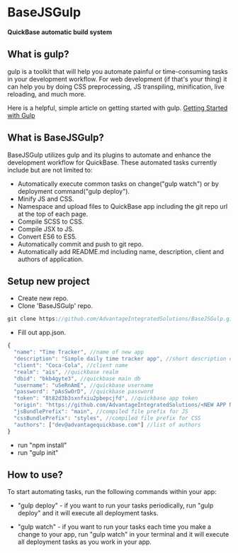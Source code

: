 # BaseJSGulp
**QuickBase automatic build system**

## What is gulp?

gulp is a toolkit that will help you automate painful or time-consuming tasks in your development workflow. For web development (if that's your thing) it can help you by doing CSS preprocessing, JS transpiling, minification, live reloading, and much more.

Here is a helpful, simple article on getting started with gulp.
[Getting Started with Gulp](https://travismaynard.com/writing/getting-started-with-gulp)

## What is BaseJSGulp?

BaseJSGulp utilizes gulp and its plugins to automate and enhance the development workflow for QuickBase. These automated tasks currently include but are not limited to:
- Automatically execute common tasks on change("gulp watch") or by deployment command("gulp deploy").
- Minify JS and CSS. 
- Namespace and upload files to QuickBase app including the git repo url at the top of each page.
- Compile SCSS to CSS.
- Compile JSX to JS.
- Convert ES6 to ES5.
- Automatically commit and push to git repo.
- Automatically add README.md including name, description, client and authors of application.

## Setup new project
- Create new repo.
- Clone 'BaseJSGulp' repo.
```js
git clone https://github.com/AdvantageIntegratedSolutions/BaseJSGulp.git <NEW APP NAME>
```
- Fill out app.json.
```js
{
  "name": "Time Tracker", //name of new app
  "description": "Simple daily time tracker app", //short description of app
  "client": "Coca-Cola", //client name
  "realm": "ais", //quickbase realm
  "dbid": "bkb4gyte3", //quickbase main db
  "username": "uSeRnAmE", //quickbase username
  "password": "pAsSwOrD", //quickbase password
  "token": "8t82d3b3sxnfxiu2pbepcjfd", //quickbase app token
  "origin": "https://github.com/AdvantageIntegratedSolutions/<NEW APP NAME>.git", //url of new repo
  "jsBundlePrefix": "main", //compiled file prefix for JS 
  "cssBundlePrefix": "styles", //compiled file prefix for CSS
  "authors": ["dev@advantagequickbase.com"] //list of authors
}
```
- run "npm install"
- run "gulp init"

## How to use?
To start automating tasks, run the following commands within your app:

- "gulp deploy" - if you want to run your tasks periodically, run "gulp deploy" and it will execute all deployment tasks.

- "gulp watch" - if you want to run your tasks each time you make a change to your app, run "gulp watch" in your terminal and it will execute all deployment tasks as you work in your app.

